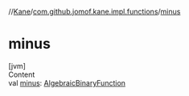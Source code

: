 //[Kane](../index.md)/[com.github.jomof.kane.impl.functions](index.md)/[minus](minus.md)



# minus  
[jvm]  
Content  
val [minus](minus.md): [AlgebraicBinaryFunction](-algebraic-binary-function/index.md)  



